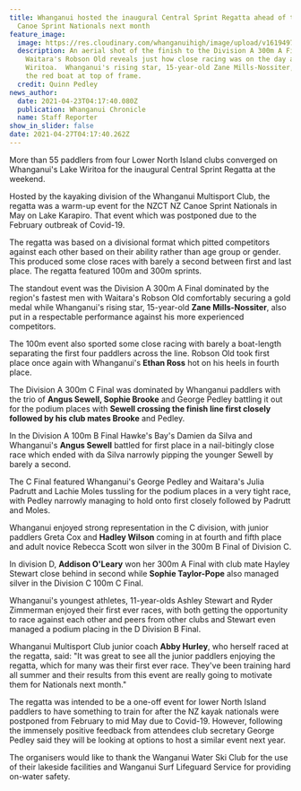 ```yaml
---
title: Whanganui hosted the inaugural Central Sprint Regatta ahead of the NZ
  Canoe Sprint Nationals next month
feature_image:
  image: https://res.cloudinary.com/whanganuihigh/image/upload/v1619497381/News/Zane_mills_nossiterCentral_Sprint_Regatta_chron_23.4.21.jpg
  description: An aerial shot of the finish to the Division A 300m A Final won by
    Waitara's Robson Old reveals just how close racing was on the day at Lake
    Wiritoa.  Whanganui's rising star, 15-year-old Zane Mills-Nossiter, is in
    the red boat at top of frame.
  credit: Quinn Pedley
news_author:
  date: 2021-04-23T04:17:40.080Z
  publication: Whanganui Chronicle
  name: Staff Reporter
show_in_slider: false
date: 2021-04-27T04:17:40.262Z
---
```

More than 55 paddlers from four Lower North Island clubs converged on Whanganui's Lake Wiritoa for the inaugural Central Sprint Regatta at the weekend.

Hosted by the kayaking division of the Whanganui Multisport Club, the regatta was a warm-up event for the NZCT NZ Canoe Sprint Nationals in May on Lake Karapiro. That event which was postponed due to the February outbreak of Covid-19.

The regatta was based on a divisional format which pitted competitors against each other based on their ability rather than age group or gender. This produced some close races with barely a second between first and last place. The regatta featured 100m and 300m sprints.

The standout event was the Division A 300m A Final dominated by the region's fastest men with Waitara's Robson Old comfortably securing a gold medal while Whanganui's rising star, 15-year-old **Zane Mills-Nossiter**, also put in a respectable performance against his more experienced competitors.

The 100m event also sported some close racing with barely a boat-length separating the first four paddlers across the line. Robson Old took first place once again with Whanganui's **Ethan Ross** hot on his heels in fourth place.

The Division A 300m C Final was dominated by Whanganui paddlers with the trio of **Angus Sewell, Sophie Brooke** and George Pedley battling it out for the podium places with **Sewell crossing the finish line first closely followed by his club mates Brooke** and Pedley.

In the Division A 100m B Final Hawke's Bay's Damien da Silva and Whanganui's **Angus Sewell** battled for first place in a nail-bitingly close race which ended with da Silva narrowly pipping the younger Sewell by barely a second.

The C Final featured Whanganui's George Pedley and Waitara's Julia Padrutt and Lachie Moles tussling for the podium places in a very tight race, with Pedley narrowly managing to hold onto first closely followed by Padrutt and Moles.

Whanganui enjoyed strong representation in the C division, with junior paddlers Greta Cox and **Hadley Wilson** coming in at fourth and fifth place and adult novice Rebecca Scott won silver in the 300m B Final of Division C.

In division D, **Addison O'Leary** won her 300m A Final with club mate Hayley Stewart close behind in second while **Sophie Taylor-Pope** also managed silver in the Division C 100m C Final.

Whanganui's youngest athletes, 11-year-olds Ashley Stewart and Ryder Zimmerman enjoyed their first ever races, with both getting the opportunity to race against each other and peers from other clubs and Stewart even managed a podium placing in the D Division B Final.

Whanganui Multisport Club junior coach **Abby Hurley**, who herself raced at the regatta, said: "It was great to see all the junior paddlers enjoying the regatta, which for many was their first ever race. They've been training hard all summer and their results from this event are really going to motivate them for Nationals next month."

The regatta was intended to be a one-off event for lower North Island paddlers to have something to train for after the NZ kayak nationals were postponed from February to mid May due to Covid-19. However, following the immensely positive feedback from attendees club secretary George Pedley said they will be looking at options to host a similar event next year.

The organisers would like to thank the Wanganui Water Ski Club for the use of their lakeside facilities and Wanganui Surf Lifeguard Service for providing on-water safety.